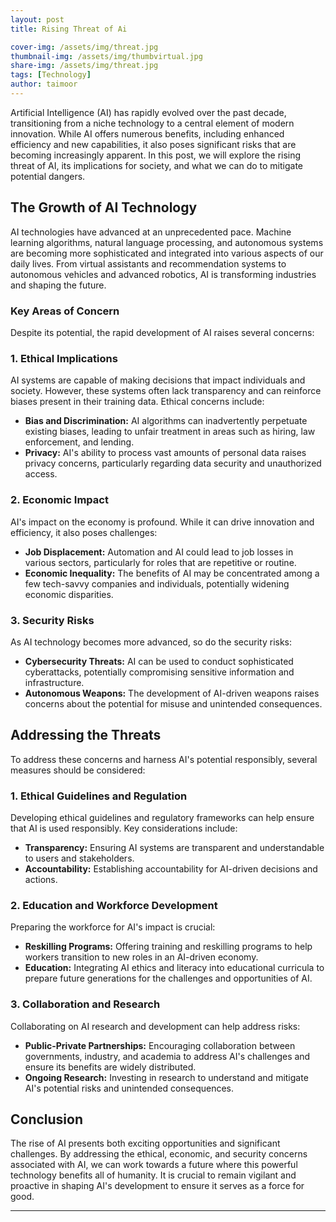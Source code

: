 ```yaml
---
layout: post
title: Rising Threat of Ai

cover-img: /assets/img/threat.jpg
thumbnail-img: /assets/img/thumbvirtual.jpg
share-img: /assets/img/threat.jpg
tags: [Technology]
author: taimoor
--- 
```

Artificial Intelligence (AI) has rapidly evolved over the past decade, transitioning from a niche technology to a central element of modern innovation. While AI offers numerous benefits, including enhanced efficiency and new capabilities, it also poses significant risks that are becoming increasingly apparent. In this post, we will explore the rising threat of AI, its implications for society, and what we can do to mitigate potential dangers.

## The Growth of AI Technology

AI technologies have advanced at an unprecedented pace. Machine learning algorithms, natural language processing, and autonomous systems are becoming more sophisticated and integrated into various aspects of our daily lives. From virtual assistants and recommendation systems to autonomous vehicles and advanced robotics, AI is transforming industries and shaping the future.

### Key Areas of Concern

Despite its potential, the rapid development of AI raises several concerns:

### 1. **Ethical Implications**

AI systems are capable of making decisions that impact individuals and society. However, these systems often lack transparency and can reinforce biases present in their training data. Ethical concerns include:

- **Bias and Discrimination:** AI algorithms can inadvertently perpetuate existing biases, leading to unfair treatment in areas such as hiring, law enforcement, and lending.
- **Privacy:** AI's ability to process vast amounts of personal data raises privacy concerns, particularly regarding data security and unauthorized access.

### 2. **Economic Impact**

AI's impact on the economy is profound. While it can drive innovation and efficiency, it also poses challenges:

- **Job Displacement:** Automation and AI could lead to job losses in various sectors, particularly for roles that are repetitive or routine.
- **Economic Inequality:** The benefits of AI may be concentrated among a few tech-savvy companies and individuals, potentially widening economic disparities.

### 3. **Security Risks**

As AI technology becomes more advanced, so do the security risks:

- **Cybersecurity Threats:** AI can be used to conduct sophisticated cyberattacks, potentially compromising sensitive information and infrastructure.
- **Autonomous Weapons:** The development of AI-driven weapons raises concerns about the potential for misuse and unintended consequences.

## Addressing the Threats

To address these concerns and harness AI's potential responsibly, several measures should be considered:

### 1. **Ethical Guidelines and Regulation**

Developing ethical guidelines and regulatory frameworks can help ensure that AI is used responsibly. Key considerations include:

- **Transparency:** Ensuring AI systems are transparent and understandable to users and stakeholders.
- **Accountability:** Establishing accountability for AI-driven decisions and actions.

### 2. **Education and Workforce Development**

Preparing the workforce for AI's impact is crucial:

- **Reskilling Programs:** Offering training and reskilling programs to help workers transition to new roles in an AI-driven economy.
- **Education:** Integrating AI ethics and literacy into educational curricula to prepare future generations for the challenges and opportunities of AI.

### 3. **Collaboration and Research**

Collaborating on AI research and development can help address risks:

- **Public-Private Partnerships:** Encouraging collaboration between governments, industry, and academia to address AI's challenges and ensure its benefits are widely distributed.
- **Ongoing Research:** Investing in research to understand and mitigate AI's potential risks and unintended consequences.

## Conclusion

The rise of AI presents both exciting opportunities and significant challenges. By addressing the ethical, economic, and security concerns associated with AI, we can work towards a future where this powerful technology benefits all of humanity. It is crucial to remain vigilant and proactive in shaping AI's development to ensure it serves as a force for good.

---


